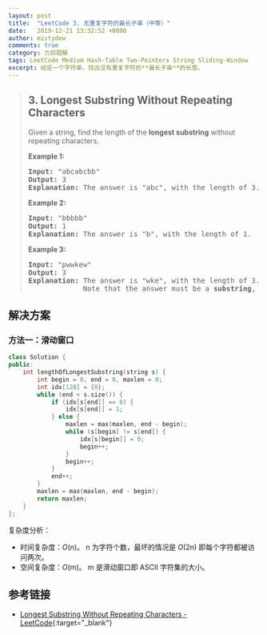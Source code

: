 ```yaml
---
layout: post
title:  "LeetCode 3. 无重复字符的最长子串（中等）"
date:   2019-12-21 13:32:52 +0800
author: mistydew
comments: true
category: 力扣题解
tags: LeetCode Medium Hash-Table Two-Pointers String Sliding-Window
excerpt: 给定一个字符串，找出没有重复字符的**最长子串**的长度。
---
```

> ## 3. Longest Substring Without Repeating Characters
> 
> Given a string, find the length of the **longest substring** without repeating
> characters.
> 
> **Example 1:**
> 
> <pre>
> <strong>Input:</strong> "abcabcbb"
> <strong>Output:</strong> 3
> <strong>Explanation:</strong> The answer is "abc", with the length of 3.
> </pre>
> 
> **Example 2:**
> 
> <pre>
> <strong>Input:</strong> "bbbbb"
> <strong>Output:</strong> 1
> <strong>Explanation:</strong> The answer is "b", with the length of 1.
> </pre>
> 
> **Example 3:**
> 
> <pre>
> <strong>Input:</strong> "pwwkew"
> <strong>Output:</strong> 3
> <strong>Explanation:</strong> The answer is "wke", with the length of 3.
>              Note that the answer must be a <strong>substring</strong>, "pwke" is a subsequence and not a substring.
> </pre>

## 解决方案

### 方法一：滑动窗口

```cpp
class Solution {
public:
    int lengthOfLongestSubstring(string s) {
        int begin = 0, end = 0, maxlen = 0;
        int idx[128] = {0};
        while (end < s.size()) {
            if (idx[s[end]] == 0) {
                idx[s[end]] = 1;
            } else {
                maxlen = max(maxlen, end - begin);
                while (s[begin] != s[end]) {
                    idx[s[begin]] = 0;
                    begin++;
                }
                begin++;
            }
            end++;
        }
        maxlen = max(maxlen, end - begin);
        return maxlen;
    }
};
```

复杂度分析：
* 时间复杂度：*O*(n)。
  n 为字符个数，最坏的情况是 *O*(2n) 即每个字符都被访问两次。
* 空间复杂度：*O*(m)。
  m 是滑动窗口即 ASCII 字符集的大小。

## 参考链接

* [Longest Substring Without Repeating Characters - LeetCode](https://leetcode.com/problems/longest-substring-without-repeating-characters/){:target="_blank"}
